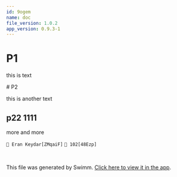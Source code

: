 ```yaml
---
id: 9ogem
name: doc
file_version: 1.0.2
app_version: 0.9.3-1
---
```


# P1

this is text




\# P2

this is another text

## p22 1111

more and more

`👤 Eran Keydar[ZMqaiF]` `👤 102[48Ezp]`




<br/>

This file was generated by Swimm. [Click here to view it in the app](http://localhost:5000/repos/Z2l0aHViJTNBJTNBdDElM0ElM0FlcmFuLXN3aW1t/docs/9ogem).